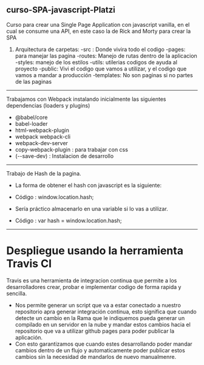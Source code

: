 ## curso-SPA-javascript-Platzi
Curso para crear una Single Page Application con javascript vanilla, en el cual se consume una API,
 en este caso la de Rick and Morty para crear la SPA

 1) Arquitectura de carpetas:
 -src : Donde vivira todo el codigo
 -pages: para manejar las pagina
 -routes: Manejo de rutas dentro de la aplicacion
 -styles: manejo de los estilos
 -utils: utilerias codigos de ayuda al proyecto
 -public: Vivi el codigo que vamos a utilizar, y el codigo que vamos a mandar a producción
 -templates: No son paginas si no partes de las paginas 

---------

Trabajamos con Webpack instalando inicialmente las siguientes dependencias (loaders y plugins)
- @babel/core 
- babel-loader 
- html-webpack-plugin 
- webpack webpack-cli 
- webpack-dev-server 
- copy-webpack-plugin : para trabajar con css
- (--save-dev) : Instalacion de desarrollo

-----------

Trabajo de Hash de la pagina.
- La forma de obtener el hash con javascript es la siguiente:

* Código :
window.location.hash;
- Sería práctico almacenarlo en una variable si lo vas a utilizar.
* Código :
var hash = window.location.hash;

------------

# Despliegue usando la herramienta Travis CI
Travis es una herramienta de integracion continua que permite a los desarrolladores crear, probar 
e implementar codigo de forma rapida y sencilla.
- Nos permite generar un script que va a estar conectado a nuestro repositorio apra generar integración
    continua, esto significa que cuando detecte un cambio en la Rama que le indiquemos
    pueda generar un compilado en un servidor en la nube y mandar estos cambios hacia el repositorio
    que va a utilizar github pages para poder publicar la aplicación.
- Con esto garantizamos que cuando estes desarrollando poder mandar cambios dentro de un flujo y automaticamente
    poder publicar estos cambios sin la necesidad de mandarlos de nuevo manualmenre.